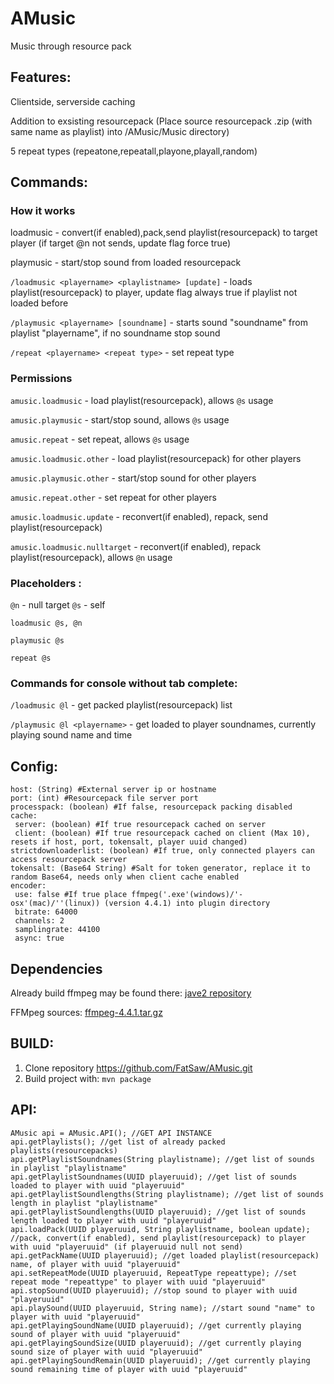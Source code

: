 # AMusic
Music through resource pack
## Features:
Clientside, serverside caching

Addition to exsisting resourcepack (Place source resourcepack .zip (with same name as playlist) into /AMusic/Music directory)

5 repeat types (repeatone,repeatall,playone,playall,random)

## Commands:

### How it works
loadmusic - convert(if enabled),pack,send playlist(resourcepack) to target player (if target @n not sends, update flag force true)

playmusic - start/stop sound from loaded resourcepack


`/loadmusic <playername> <playlistname> [update]` - loads playlist(resourcepack) to player, update flag always true if playlist not loaded before

`/playmusic <playername> [soundname]` - starts sound "soundname" from playlist "playername", if no soundname stop sound

`/repeat <playername> <repeat type>` - set repeat type

### Permissions
`amusic.loadmusic` - load playlist(resourcepack), allows `@s` usage

`amusic.playmusic` - start/stop sound, allows `@s` usage

`amusic.repeat` - set repeat, allows `@s` usage

`amusic.loadmusic.other` - load playlist(resourcepack) for other players

`amusic.playmusic.other` - start/stop sound for other players

`amusic.repeat.other` - set repeat for other players

`amusic.loadmusic.update` - reconvert(if enabled), repack, send playlist(resourcepack)

`amusic.loadmusic.nulltarget` - reconvert(if enabled), repack playlist(resourcepack), allows `@n` usage

### Placeholders <playername>:
`@n` - null target
`@s` - self

`loadmusic @s, @n`

`playmusic @s`

`repeat @s`
### Commands for console without tab complete:
`/loadmusic @l` - get packed playlist(resourcepack) list

`/playmusic @l <playername>` - get loaded to player soundnames, currently playing sound name and time

## Config:

```
host: (String) #External server ip or hostname
port: (int) #Resourcepack file server port
processpack: (boolean) #If false, resourcepack packing disabled
cache:
 server: (boolean) #If true resourcepack cached on server
 client: (boolean) #If true resourcepack cached on client (Max 10), resets if host, port, tokensalt, player uuid changed)
strictdownloaderlist: (boolean) #If true, only connected players can access resourcepack server
tokensalt: (Base64 String) #Salt for token generator, replace it to random Base64, needs only when client cache enabled
encoder: 
 use: false #If true place ffmpeg('.exe'(windows)/'-osx'(mac)/''(linux)) (version 4.4.1) into plugin directory
 bitrate: 64000
 channels: 2
 samplingrate: 44100
 async: true
```
## Dependencies

Already build ffmpeg may be found there: [jave2 repository](https://github.com/a-schild/jave2)

FFMpeg sources: [ffmpeg-4.4.1.tar.gz](https://ffmpeg.org/releases/ffmpeg-4.4.1.tar.gz)

## BUILD:

1) Clone repository https://github.com/FatSaw/AMusic.git
2) Build project with: `mvn package`

## API:
```
AMusic api = AMusic.API(); //GET API INSTANCE
api.getPlaylists(); //get list of already packed playlists(resourcepacks)
api.getPlaylistSoundnames(String playlistname); //get list of sounds in playlist "playlistname"
api.getPlaylistSoundnames(UUID playeruuid); //get list of sounds loaded to player with uuid "playeruuid"
api.getPlaylistSoundlengths(String playlistname); //get list of sounds length in playlist "playlistname"
api.getPlaylistSoundlengths(UUID playeruuid); //get list of sounds length loaded to player with uuid "playeruuid"
api.loadPack(UUID playeruuid, String playlistname, boolean update); //pack, convert(if enabled), send playlist(resourcepack) to player with uuid "playeruuid" (if playeruuid null not send)
api.getPackName(UUID playeruuid); //get loaded playlist(resourcepack) name, of player with uuid "playeruuid" 
api.setRepeatMode(UUID playeruuid, RepeatType repeattype); //set repeat mode "repeattype" to player with uuid "playeruuid"
api.stopSound(UUID playeruuid); //stop sound to player with uuid "playeruuid"
api.playSound(UUID playeruuid, String name); //start sound "name" to player with uuid "playeruuid"
api.getPlayingSoundName(UUID playeruuid); //get currently playing sound of player with uuid "playeruuid"
api.getPlayingSoundSize(UUID playeruuid); //get currently playing sound size of player with uuid "playeruuid"
api.getPlayingSoundRemain(UUID playeruuid); //get currently playing sound remaining time of player with uuid "playeruuid"
```
